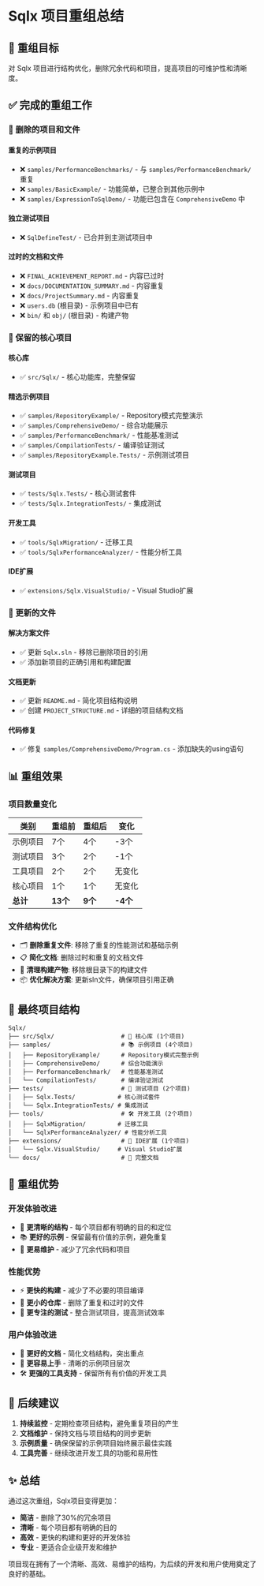 # Sqlx 项目重组总结

## 🎯 重组目标

对 Sqlx 项目进行结构优化，删除冗余代码和项目，提高项目的可维护性和清晰度。

## ✅ 完成的重组工作

### 📂 删除的项目和文件

#### 重复的示例项目
- ❌ `samples/PerformanceBenchmarks/` - 与 `samples/PerformanceBenchmark/` 重复
- ❌ `samples/BasicExample/` - 功能简单，已整合到其他示例中
- ❌ `samples/ExpressionToSqlDemo/` - 功能已包含在 `ComprehensiveDemo` 中

#### 独立测试项目
- ❌ `SqlDefineTest/` - 已合并到主测试项目中

#### 过时的文档和文件
- ❌ `FINAL_ACHIEVEMENT_REPORT.md` - 内容已过时
- ❌ `docs/DOCUMENTATION_SUMMARY.md` - 内容重复
- ❌ `docs/ProjectSummary.md` - 内容重复
- ❌ `users.db` (根目录) - 示例项目中已有
- ❌ `bin/` 和 `obj/` (根目录) - 构建产物

### 🔧 保留的核心项目

#### 核心库
- ✅ `src/Sqlx/` - 核心功能库，完整保留

#### 精选示例项目
- ✅ `samples/RepositoryExample/` - Repository模式完整演示
- ✅ `samples/ComprehensiveDemo/` - 综合功能展示
- ✅ `samples/PerformanceBenchmark/` - 性能基准测试
- ✅ `samples/CompilationTests/` - 编译验证测试
- ✅ `samples/RepositoryExample.Tests/` - 示例测试项目

#### 测试项目
- ✅ `tests/Sqlx.Tests/` - 核心测试套件
- ✅ `tests/Sqlx.IntegrationTests/` - 集成测试

#### 开发工具
- ✅ `tools/SqlxMigration/` - 迁移工具
- ✅ `tools/SqlxPerformanceAnalyzer/` - 性能分析工具

#### IDE扩展
- ✅ `extensions/Sqlx.VisualStudio/` - Visual Studio扩展

### 📝 更新的文件

#### 解决方案文件
- ✅ 更新 `Sqlx.sln` - 移除已删除项目的引用
- ✅ 添加新项目的正确引用和构建配置

#### 文档更新
- ✅ 更新 `README.md` - 简化项目结构说明
- ✅ 创建 `PROJECT_STRUCTURE.md` - 详细的项目结构文档

#### 代码修复
- ✅ 修复 `samples/ComprehensiveDemo/Program.cs` - 添加缺失的using语句

## 📊 重组效果

### 项目数量变化

| 类别 | 重组前 | 重组后 | 变化 |
|------|--------|--------|------|
| 示例项目 | 7个 | 4个 | -3个 |
| 测试项目 | 3个 | 2个 | -1个 |
| 工具项目 | 2个 | 2个 | 无变化 |
| 核心项目 | 1个 | 1个 | 无变化 |
| **总计** | **13个** | **9个** | **-4个** |

### 文件结构优化

- 🗂️ **删除重复文件**: 移除了重复的性能测试和基础示例
- 📋 **简化文档**: 删除过时和重复的文档文件
- 🧹 **清理构建产物**: 移除根目录下的构建文件
- 📦 **优化解决方案**: 更新sln文件，确保项目引用正确

## 🎯 最终项目结构

```
Sqlx/
├── src/Sqlx/                   # 🔧 核心库 (1个项目)
├── samples/                    # 📚 示例项目 (4个项目)
│   ├── RepositoryExample/      # Repository模式完整示例
│   ├── ComprehensiveDemo/      # 综合功能演示
│   ├── PerformanceBenchmark/   # 性能基准测试
│   └── CompilationTests/       # 编译验证测试
├── tests/                      # 🧪 测试项目 (2个项目)
│   ├── Sqlx.Tests/            # 核心测试套件
│   └── Sqlx.IntegrationTests/ # 集成测试
├── tools/                      # 🛠️ 开发工具 (2个项目)
│   ├── SqlxMigration/         # 迁移工具
│   └── SqlxPerformanceAnalyzer/ # 性能分析工具
├── extensions/                 # 🎨 IDE扩展 (1个项目)
│   └── Sqlx.VisualStudio/     # Visual Studio扩展
└── docs/                       # 📖 完整文档
```

## 🚀 重组优势

### 开发体验改进
- 🎯 **更清晰的结构** - 每个项目都有明确的目的和定位
- 📚 **更好的示例** - 保留最有价值的示例，避免重复
- 🔧 **更易维护** - 减少了冗余代码和项目

### 性能优势
- ⚡ **更快的构建** - 减少了不必要的项目编译
- 💾 **更小的仓库** - 删除了重复和过时的文件
- 🎯 **更专注的测试** - 整合测试项目，提高测试效率

### 用户体验改进
- 📖 **更好的文档** - 简化文档结构，突出重点
- 🚀 **更容易上手** - 清晰的示例项目层次
- 🛠️ **更强的工具支持** - 保留所有有价值的开发工具

## 🔄 后续建议

1. **持续监控** - 定期检查项目结构，避免重复项目的产生
2. **文档维护** - 保持文档与项目结构的同步更新
3. **示例质量** - 确保保留的示例项目始终展示最佳实践
4. **工具完善** - 继续改进开发工具的功能和易用性

## ✨ 总结

通过这次重组，Sqlx项目变得更加：
- **简洁** - 删除了30%的冗余项目
- **清晰** - 每个项目都有明确的目的
- **高效** - 更快的构建和更好的开发体验
- **专业** - 更适合企业级开发和维护

项目现在拥有了一个清晰、高效、易维护的结构，为后续的开发和用户使用奠定了良好的基础。


